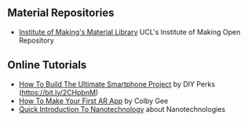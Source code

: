 ## Material Repositories
+ [Institute of Making's Material Library](https://open-education-repository.ucl.ac.uk/310/) UCL's Institute of Making Open Repository

## Online Tutorials
+ [How To Build The Ultimate Smartphone Project](https://www.youtube.com/watch?v=FKL9_bdtHq0) by DIY Perks (https://bit.ly/2CHpbnM)
+ [How To Make Your First AR App](https://medium.com/vr-first/colby-gees-step-by-step-guide-to-developing-an-augmented-reality-app-bbab5cb359e9) by Colby Gee
+ [Quick Introduction To Nanotechnology](https://nanohub.org/groups/education) about Nanotechnologies

